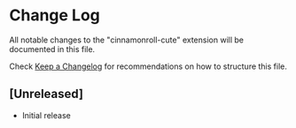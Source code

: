 # Change Log

All notable changes to the "cinnamonroll-cute" extension will be documented in this file.

Check [Keep a Changelog](http://keepachangelog.com/) for recommendations on how to structure this file.

## [Unreleased]

- Initial release
